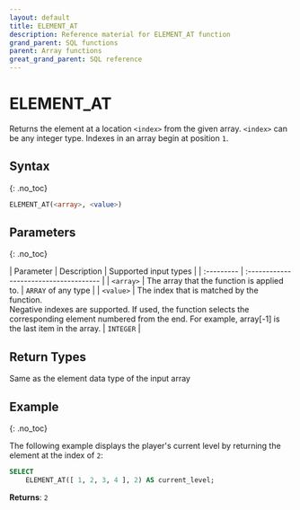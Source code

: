 ```yaml
---
layout: default
title: ELEMENT_AT
description: Reference material for ELEMENT_AT function
grand_parent: SQL functions
parent: Array functions
great_grand_parent: SQL reference
---
```


# ELEMENT\_AT

Returns the element at a location `<index>` from the given array. `<index>` can be any integer type. Indexes in an array begin at position `1`.

## Syntax
{: .no_toc}

```sql
ELEMENT_AT(<array>, <value>)
```
## Parameters
{: .no_toc}

| Parameter | Description           | Supported input types | 
| :--------- | :------------------------------------- |
| `<array>`   | The array that the function is applied to. | `ARRAY` of any type | 
| `<value>` | The index that is matched by the function. <br>Negative indexes are supported. If used, the function selects the corresponding element numbered from the end. For example, array[-1] is the last item in the array. | `INTEGER` |

## Return Types 
Same as the element data type of the input array

## Example
{: .no_toc}

The following example displays the player's current level by returning the element at the index of `2`: 

```sql
SELECT
	ELEMENT_AT([ 1, 2, 3, 4 ], 2) AS current_level;
```

**Returns**: `2`

<!-- In the example below, `ELEMENT_AT` is paired with `ARRAY_SORT` to reorder the array before grabbing the specified element. `ARRAY_SORT` orders the arrays in ascending order by the elements in the second array `[ 3, 7, 4 ]`. Upon being sorted, that array is reordered to `[ 3, 4, 7 ]` while its associated array `[ 'red', 'green', 'blue' ]` is reordered to `[ 'red', 'blue', 'green' ]`. `ELEMENT_AT` then returns the element at index `-1`, which is now `green`.

```sql
SELECT
	ELEMENT_AT(
		ARRAY_SORT(v, k -> k,
			[ 'red', 'green', 'blue' ],
			[ 3, 7, 4 ] ),
			-1
		)
    AS res;
```
**Returns**: `'green'` -->
